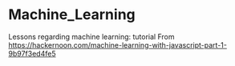 # Machine_Learning

Lessons regarding machine learning: tutorial
From https://hackernoon.com/machine-learning-with-javascript-part-1-9b97f3ed4fe5
